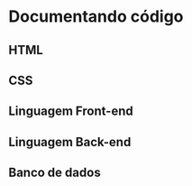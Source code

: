 # Documentando código

## HTML

## CSS

## Linguagem Front-end

## Linguagem Back-end

## Banco de dados